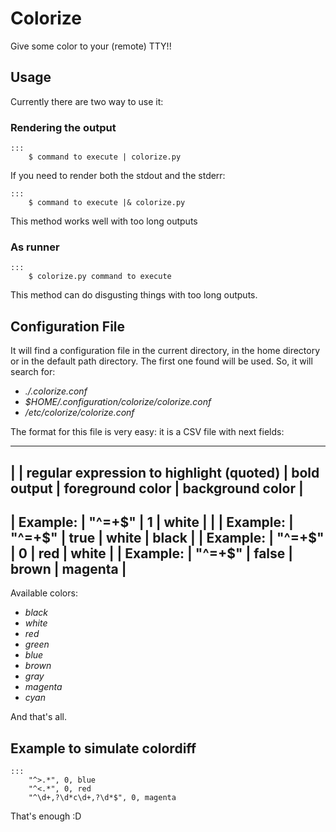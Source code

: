 Colorize
==========

Give some color to your (remote) TTY!!

Usage
----------

Currently there are two way to use it:

### Rendering the output ###

	:::
		$ command to execute | colorize.py

If you need to render both the stdout and the stderr:

	:::
		$ command to execute |& colorize.py

This method works well with too long outputs

### As runner ###

	:::
		$ colorize.py command to execute

This method can do disgusting things with too long outputs.


Configuration File
----------

It will find a configuration file in the current directory, in the home directory or in the default path directory. The first one found will be used. So, it will search for:

- *./.colorize.conf*
- *$HOME/.configuration/colorize/colorize.conf*
- */etc/colorize/colorize.conf*

The format for this file is very easy: it is a CSV file with next fields:

-----------------------------------------------------------------------------------------------------------
|          | regular expression to highlight (quoted) | bold output | foreground color | background color |
-----------------------------------------------------------------------------------------------------------
| Example: | "^=+$"                                   | 1           | white            |                  |
| Example: | "^=+$"                                   | true        | white            | black            |
| Example: | "^=+$"                                   | 0           | red              | white            |
| Example: | "^=+$"                                   | false       | brown            | magenta          |
-----------------------------------------------------------------------------------------------------------

Available colors:

- *black*
- *white*
- *red*
- *green*
- *blue*
- *brown*
- *gray*
- *magenta*
- *cyan*

And that's all.

Example to simulate colordiff
----------

	:::
		"^>.*", 0, blue
		"^<.*", 0, red
		"^\d+,?\d*c\d+,?\d*$", 0, magenta

That's enough :D
